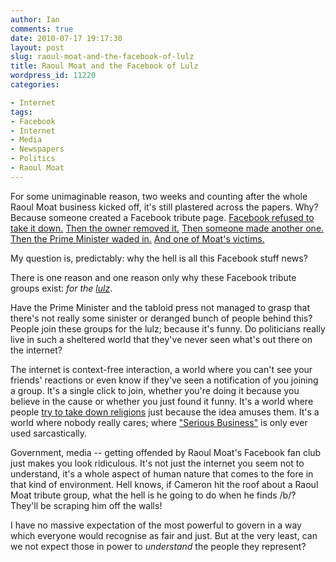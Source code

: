 ```yaml
---
author: Ian
comments: true
date: 2010-07-17 19:17:30
layout: post
slug: raoul-moat-and-the-facebook-of-lulz
title: Raoul Moat and the Facebook of Lulz
wordpress_id: 11220
categories:

- Internet
tags:
- Facebook
- Internet
- Media
- Newspapers
- Politics
- Raoul Moat
---
```


For some unimaginable reason, two weeks and counting after the whole Raoul Moat business kicked off, it's still plastered across the papers.  Why?  Because someone created a Facebook tribute page.  [Facebook refused to take it down.](http://uk.news.yahoo.com/4/20100714/tuk-facebook-refuses-to-remove-raoul-moa-dba1618.html)  [Then the owner removed it.](http://www.dailymail.co.uk/news/article-1295025/Raoul-Moat-tribute-page-pulled-Facebook.html)  [Then someone made another one.](http://www.bbc.co.uk/news/uk-england-10658390)  [Then the Prime Minister waded in.](http://www.24dash.com/news/central_government/2010-07-15-Facebook-defies-Cameron-over-Raoul-Moat-tribute-page)  [And one of Moat's victims.](http://www.telegraph.co.uk/news/uknews/crime/7896204/Raoul-Moat-Brother-and-former-girlfriend-criticise-Facebook-tributes.html)

My question is, predictably: why the hell is all this Facebook stuff news?

There is one reason and one reason only why these Facebook tribute groups exist: _for the [lulz](http://encyclopediadramatica.com/Lulz)_.

Have the Prime Minister and the tabloid press not managed to grasp that there's not really some sinister or deranged bunch of people behind this?  People join these groups for the lulz; because it's funny.  Do politicians really live in such a sheltered world that they've never seen what's out there on the internet?

The internet is context-free interaction, a world where you can't see your friends' reactions or even know if they've seen a notification of you joining a group.  It's a single click to join, whether you're doing it because you believe in the cause or whether you just found it funny.  It's a world where people [try to take down religions](http://en.wikipedia.org/wiki/Project_Chanology) just because the idea amuses them.  It's a world where nobody really cares; where ["Serious Business"](http://encyclopediadramatica.com/The_Internet_is_serious_business) is only ever used sarcastically.

Government, media -- getting offended by Raoul Moat's Facebook fan club just makes you look ridiculous.  It's not just the internet you seem not to understand, it's a whole aspect of human nature that comes to the fore in that kind of environment.  Hell knows, if Cameron hit the roof about a Raoul Moat tribute group, what the hell is he going to do when he finds /b/?  They'll be scraping him off the walls!

I have no massive expectation of the most powerful to govern in a way which everyone would recognise as fair and just.  But at the very least, can we not expect those in power to _understand_ the people they represent?
